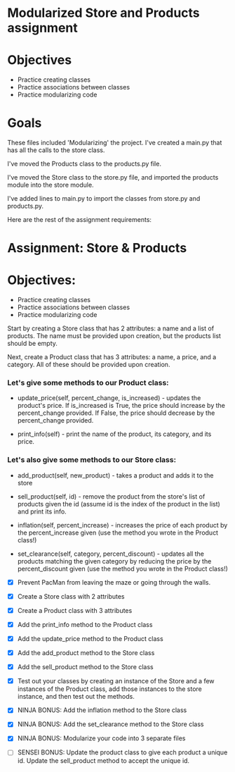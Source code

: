 # Modularized Store and Products assignment

# Objectives

- Practice creating classes
- Practice associations between classes
- Practice modularizing code

# Goals

These files included 'Modularizing' the project. I've created a main.py that has all the calls to
the store class.

I've moved the Products class to the products.py file.

I've moved the Store class to the store.py file, and imported the products module into the store module.

I've added lines to main.py to import the classes from store.py and products.py.

Here are the rest of the assignment requirements:

# Assignment: Store & Products

# Objectives:

- Practice creating classes
- Practice associations between classes
- Practice modularizing code

Start by creating a Store class that has 2 attributes: a name and a list of products. The name must be provided upon creation, but the products list should be empty.

Next, create a Product class that has 3 attributes: a name, a price, and a category. All of these should be provided upon creation.

### Let's give some methods to our Product class:

- update_price(self, percent_change, is_increased) - updates the product's price. If is_increased is True, the price should increase by the percent_change provided. If False, the price should decrease by the percent_change provided.

- print_info(self) - print the name of the product, its category, and its price.

### Let's also give some methods to our Store class:

- add_product(self, new_product) - takes a product and adds it to the store

- sell_product(self, id) - remove the product from the store's list of products given the id (assume id is the index of the product in the list) and print its info.

- inflation(self, percent_increase) - increases the price of each product by the percent_increase given (use the method you wrote in the Product class!)

- set_clearance(self, category, percent_discount) - updates all the products matching the given category by reducing the price by the percent_discount given (use the method you wrote in the Product class!)

* [x] Prevent PacMan from leaving the maze or going through the walls.

* [x] Create a Store class with 2 attributes
* [x] Create a Product class with 3 attributes
* [x] Add the print_info method to the Product class
* [x] Add the update_price method to the Product class
* [x] Add the add_product method to the Store class
* [x] Add the sell_product method to the Store class
* [x] Test out your classes by creating an instance of the Store and a few instances of the Product class, add those instances to the store instance, and then test out the methods.
* [x] NINJA BONUS: Add the inflation method to the Store class
* [x] NINJA BONUS: Add the set_clearance method to the Store class
* [x] NINJA BONUS: Modularize your code into 3 separate files
* [ ] SENSEI BONUS: Update the product class to give each product a unique id. Update the sell_product method to accept the unique id.
